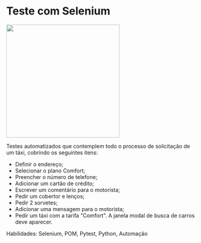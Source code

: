 # Teste com Selenium

<img src = "https://uspto.report/TM/98041965/mark" width="300"/>

Testes automatizados que contemplem todo o processo de solicitação de um táxi, cobrindo os seguintes itens:

- Definir o endereço;
- Selecionar o plano Comfort;
- Preencher o número de telefone;
- Adicionar um cartão de crédito;
- Escrever um comentário para o motorista;
- Pedir um cobertor e lenços;
- Pedir 2 sorvetes;
- Adicionar uma mensagem para o motorista;
- Pedir um táxi com a tarifa "Comfort". A janela modal de busca de carros deve aparecer.

Habilidades: Selenium, POM, Pytest, Python, Automação
